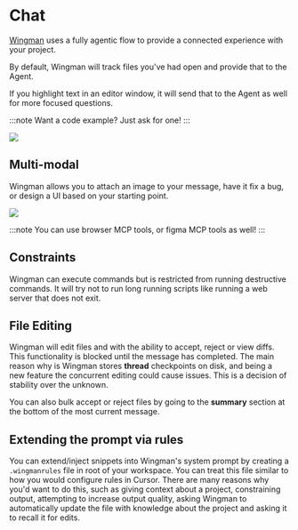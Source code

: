 # Chat

[Wingman](https://marketplace.visualstudio.com/items?itemName=WingMan.wing-man) uses a fully agentic flow to provide a connected experience with your project.

By default, Wingman will track files you've had open and provide that to the Agent.

If you highlight text in an editor window, it will send that to the Agent as well for more focused questions.

:::note
Want a code example? Just ask for one!
:::

![](/Chat.png)

## Multi-modal

Wingman allows you to attach an image to your message, have it fix a bug, or design a UI based on your starting point.

![](/ChatWithImage.png)

:::note
You can use browser MCP tools, or figma MCP tools as well!
:::

## Constraints

Wingman can execute commands but is restricted from running destructive commands. It will try not to run long running scripts like running a web server that does not exit.

## File Editing

Wingman will edit files and with the ability to accept, reject or view diffs. This functionality is blocked until the message has completed. The main reason why is Wingman stores **thread** checkpoints on disk, and being a new feature the concurrent editing could cause issues. This is a decision of stability over the unknown.

You can also bulk accept or reject files by going to the **summary** section at the bottom of the most current message.

## Extending the prompt via rules

You can extend/inject snippets into Wingman's system prompt by creating a `.wingmanrules` file in root of your workspace. You can treat this file similar to how you would configure rules in Cursor. There are many reasons why you'd want to do this, such as giving context about a project, constraining output, attempting to increase output quality, asking Wingman to automatically update the file with knowledge about the project and asking it to recall it for edits.